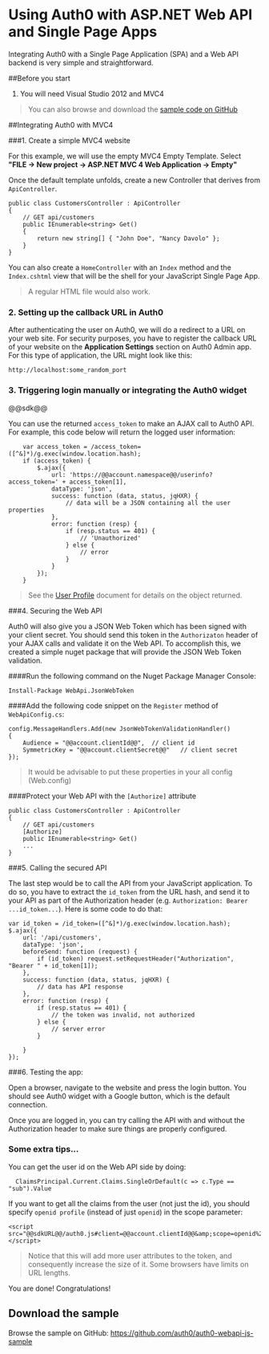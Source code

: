 # Using Auth0 with ASP.NET Web API and Single Page Apps

Integrating Auth0 with a Single Page Application (SPA) and a Web API backend is very simple and straightforward.

##Before you start

1. You will need Visual Studio 2012 and MVC4 

> You can also browse and download the [sample code on GitHub](https://github.com/auth0/auth0-webapi-js-sample)

##Integrating Auth0 with MVC4

###1. Create a simple MVC4 website

For this example, we will use the empty MVC4 Empty Template. Select __"FILE -> New project -> ASP.NET MVC 4 Web Application -> Empty"__

Once the default template unfolds, create a new Controller that derives from `ApiController`.

    public class CustomersController : ApiController
    {
        // GET api/customers
        public IEnumerable<string> Get()
        {
            return new string[] { "John Doe", "Nancy Davolo" };
        }
    }

You can also create a `HomeController` with an `Index` method and the `Index.cshtml` view that will be the shell for your JavaScript Single Page App. 

> A regular HTML file would also work.

### 2. Setting up the callback URL in Auth0

<div class="setup-callback">
<p>After authenticating the user on Auth0, we will do a redirect to a URL on your web site. For security purposes, you have to register the callback URL of your website on the <strong>Application Settings</strong> section on Auth0 Admin app. For this type of application, the URL might look like this: </p>

<pre><code>http://localhost:some_random_port</pre></code>
</div>


### 3. Triggering login manually or integrating the Auth0 widget

@@sdk@@

You can use the returned `access_token` to make an AJAX call to Auth0 API. For example, this code below will return the logged user information:

        var access_token = /access_token=([^&]*)/g.exec(window.location.hash);
        if (access_token) {
            $.ajax({
                url: 'https://@@account.namespace@@/userinfo?access_token=' + access_token[1],
                dataType: 'json',
                success: function (data, status, jqHXR) {
                    // data will be a JSON containing all the user properties
                },
                error: function (resp) {
                    if (resp.status == 401) {
                        // 'Unauthorized'
                    } else {
                        // error
                    }
                }
            });
        }

> See the [User Profile](user-profile) document for details on the object returned.

###4. Securing the Web API

Auth0 will also give you a JSON Web Token which has been signed with your client secret. You should send this token in the `Authorizaton` header of your AJAX calls and validate it on the Web API. To accomplish this, we created a simple nuget package that will provide the JSON Web Token validation. 

####Run the following command on the Nuget Package Manager Console:

    Install-Package WebApi.JsonWebToken

####Add the following code snippet on the `Register` method of `WebApiConfig.cs`:

    config.MessageHandlers.Add(new JsonWebTokenValidationHandler()
    {
        Audience = "@@account.clientId@@",  // client id
        SymmetricKey = "@@account.clientSecret@@"   // client secret
    });

> It would be advisable to put these properties in your all config (Web.config)

####Protect your Web API with the `[Authorize]` attribute

    public class CustomersController : ApiController
    {
        // GET api/customers
        [Authorize]
        public IEnumerable<string> Get()
        ...
    }

###5. Calling the secured API

The last step would be to call the API from your JavaScript application. To do so, you have to extract the `id_token` from the URL hash, and send it to your API as part of the Authorization header (e.g. `Authorization: Bearer ...id_token...`). Here is some code to do that:

    var id_token = /id_token=([^&]*)/g.exec(window.location.hash);
    $.ajax({
        url: '/api/customers',
        dataType: 'json',
        beforeSend: function (request) {
            if (id_token) request.setRequestHeader("Authorization", "Bearer " + id_token[1]);
        },
        success: function (data, status, jqHXR) {
            // data has API response
        },
        error: function (resp) {
            if (resp.status == 401) {
                // the token was invalid, not authorized
            } else {
                // server error
            }
            
        }
    });

###6. Testing the app:

Open a browser, navigate to the website and press the login button. You should see Auth0 widget with a Google button, which is the default connection. 

Once you are logged in, you can try calling the API with and without the Authorization header to make sure things are properly configured. 


### Some extra tips...

You can get the user id on the Web API side by doing:

      ClaimsPrincipal.Current.Claims.SingleOrDefault(c => c.Type == "sub").Value

If you want to get all the claims from the user (not just the id), you should specify `openid profile` (instead of just `openid`) in the scope parameter:

    <script src="@@sdkURL@@/auth0.js#client=@@account.clientId@@&amp;scope=openid%20profile&amp;response_type=token"></script>

> Notice that this will add more user attributes to the token, and consequently increase the size of it. Some browsers have limits on URL lengths.

You are done! Congratulations! 

## Download the sample

Browse the sample on GitHub: <https://github.com/auth0/auth0-webapi-js-sample>
